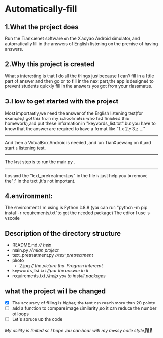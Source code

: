 # Automatically-fill
## 1.What the project does
 Run the Tianxuenet software on the Xiaoyao Android simulator, and automatically fill in the answers of English listening on the premise of having answers.
 
## 2.Why this project is created
  What's interesting is that I do all the things just because I can't fill in a little part of answer and then go on to fill in the next part,the app is designed to prevent students quickly fill in the answers you got from your classmates.

## 3.How to get started with the project
  Most importantly,we need the answer of the English listening test(for example,I got this from my schoolmates who had finished this homework),and put these information in         "keywords_list.txt".but you have to know that the answer are required to have a format like "1.x 2.y 3.z ..."
*** 
  And then a VirtualBox Android is needed ,and run TianXuewang on it,and start a listening test.
***
  The last step is to run the main.py .
***
  tips:and the "text_pretreatment.py" in the file is just help you to remove the";" in the text ,it's not important.

## 4.environment:
  The environment I'm using is Python 3.8.8 (you can run "python -m pip install -r requirements.txt"to got the needed package)
  The editor I use is vscode
  
## Description of the directory structure
- README.md                   *// help*
- main.py                     *// mian project*
- text_pretreatment.py        *//text pretreatment*
- photo
  - 2.jpg                  *// the picture that Program intercept*
- keywords_list.txt           *//put the answer in it*
- requirements.txt            *//help you to install packages*

## what the project will be changed
- [x] The accuracy of filling is higher, the test can reach more than 20 points
- [ ] add a function to compare image similarity ,so it can reduce the number of loops
- [ ] Let's spruce up the code

###### My ability is limited so I hope you can bear with my messy code style🙏🙏🙏
